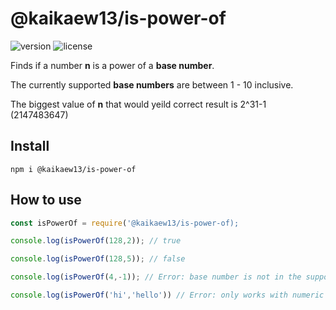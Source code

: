 # @kaikaew13/is-power-of

![version](https://img.shields.io/npm/v/@kaikaew13/is-power-of)
![license](https://img.shields.io/github/license/kaikaew13/is-power-of)

Finds if a number **n** is a power of a **base number**.

The currently supported **base numbers** are between 1 - 10 inclusive.

The biggest value of **n** that would yeild correct result is 2^31-1 (2147483647)

## Install

```
npm i @kaikaew13/is-power-of
```

## How to use

```js
const isPowerOf = require('@kaikaew13/is-power-of);

console.log(isPowerOf(128,2)); // true

console.log(isPowerOf(128,5)); // false

console.log(isPowerOf(4,-1)); // Error: base number is not in the supported range

console.log(isPowerOf('hi','hello')) // Error: only works with numeric inputs
```
